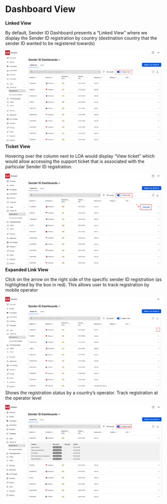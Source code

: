 # Dashboard View

**Linked View**  

By default, Sender ID Dashboard presents a “Linked View” where we display the Sender ID registration by country (destination country that the sender ID wanted to be registered towards)

![image](../images/1e04d0be7a934f182e663e1916d730152b52bb3b9ebc49670d50f1cd9a30bf52-unnamed_1.png)
**Ticket View**  

Hovering over the column next to LOA would display “View ticket” which would allow accessing the support ticket that is associated with the particular Sender ID registration.

![View Ticket](../images/2a0ca1965393523fb5a6c4feba4291b9db7a87e06782bf20fe009d11cee88e34-View_Ticket.png)
**Expanded Link View**  

Click on the arrow on the right side of the specific sender ID registration (as highlighted by the box in red). This allows user to track registration by mobile operator

![expanded view](../images/32e2d15021548451657f21561a64f1898e8d41f943b6d48eec609369532f80ec-expanded_view.png)
Shows the registration status by a country’s operator. Track registration at the operator level

![Expanded Link View](../images/8a5501e2eb36c150cd095c2d6feafbde55f7dc68918e386a196f9ecd9111ab90-Expanded_Link_View.png)
